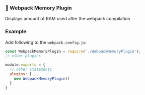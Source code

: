 ### 🐏 Webpack Memory Plugin

Displays amount of RAM used after the webpack compilation

### Example

Add following to the `webpack.config.js`:

```javascript
const WebpackMemoryPlugin = require('./WebpackMemoryPlugin');
// other plugins

module.exports = {
  // other statements
  plugins: [
    new WebpackMemoryPlugin()
  ]
}
```
